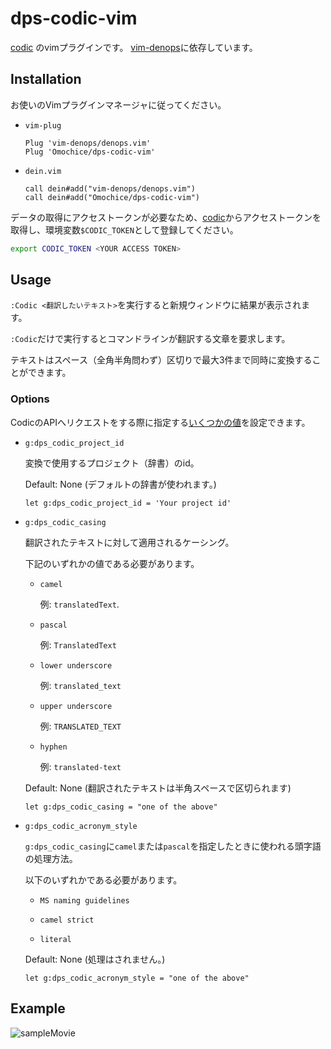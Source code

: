 # dps-codic-vim

[codic](https://codic.jp) のvimプラグインです。
[vim-denops](https://github.com/vim-denops/denops.vim)に依存しています。

## Installation

お使いのVimプラグインマネージャに従ってください。

- `vim-plug`
    ```vim
    Plug 'vim-denops/denops.vim'
    Plug 'Omochice/dps-codic-vim'
    ```

- `dein.vim`
    ```vim
    call dein#add("vim-denops/denops.vim")
    call dein#add("Omochice/dps-codic-vim")
    ```

データの取得にアクセストークンが必要なため、[codic](https://codic.jp)からアクセストークンを取得し、環境変数`$CODIC_TOKEN`として登録してください。

```bash
export CODIC_TOKEN <YOUR ACCESS TOKEN>
```

## Usage

`:Codic <翻訳したいテキスト>`を実行すると新規ウィンドウに結果が表示されます。

`:Codic`だけで実行するとコマンドラインが翻訳する文章を要求します。

テキストはスペース（全角半角問わず）区切りで最大3件まで同時に変換することができます。

### Options

CodicのAPIへリクエストをする際に指定する[いくつかの値](https://codic.jp/docs/api/engine/translate)を設定できます。

- `g:dps_codic_project_id`

    変換で使用するプロジェクト（辞書）のid。

    Default: None (デフォルトの辞書が使われます。)

    ```vim
    let g:dps_codic_project_id = 'Your project id'
    ```

- `g:dps_codic_casing`

    翻訳されたテキストに対して適用されるケーシング。

    下記のいずれかの値である必要があります。

    - `camel`

        例: `translatedText`.

    - `pascal`

        例: `TranslatedText`

    - `lower underscore`

        例: `translated_text`

    - `upper underscore`

        例: `TRANSLATED_TEXT`

    - `hyphen`

        例: `translated-text`

    Default: None (翻訳されたテキストは半角スペースで区切られます)

    ```vim
    let g:dps_codic_casing = "one of the above"
    ```

- `g:dps_codic_acronym_style`
    
    `g:dps_codic_casing`に`camel`または`pascal`を指定したときに使われる頭字語の処理方法。

    以下のいずれかである必要があります。

    - `MS naming guidelines`

    - `camel strict`

    - `literal`

    Default: None (処理はされません。)
    
    ```vim
    let g:dps_codic_acronym_style = "one of the above"
    ```


## Example

![sampleMovie](https://i.gyazo.com/48899d7a8e6686198577246ec4f366f4.gif)
